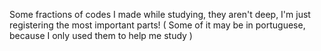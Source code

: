 Some fractions of codes I made while studying, they aren't deep, I'm just registering the most important parts!
( Some of it may be in portuguese, because I only used them to help me study )

